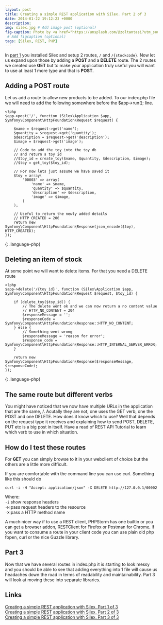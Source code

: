 ```yaml
---
layout: post
title: Creating a simple REST application with Silex. Part 2 of 3
date: 2014-01-22 19:12:23 +0000
description: 
img: silex.jpg # Add image post (optional)
fig-caption: Photo by <a href="https://unsplash.com/@zoltantasi?utm_source=unsplash&utm_medium=referral&utm_content=creditCopyText">Zoltan Tasi</a> on <a href="https://unsplash.com/?utm_source=unsplash&utm_medium=referral&utm_content=creditCopyText">Unsplash</a>
 # Add figcaption (optional)
tags: [Silex, REST, PHP]
---
```


In [part 1](/simple-rest-with-silex-part1-of-3) you installed Silex and setup 2 routes, `/` and `/{stockcode}`. Now let us expand upon those by adding a **POST** and a **DELETE** route.
The 2 routes we created use **GET** but to make your application truly useful you will want to use at least 1 more type and that is **POST**.

## Adding a POST route
Let us add a route to allow new products to be added. To our index.php file we will need to add the following somewhere before the $app->run(); line.

~~~
<?php
$app->post('/', function (Silex\Application $app, Symfony\Component\HttpFoundation\Request $request) {

    $name = $request->get('name');
    $quantity = $request->get('quantity');
    $description = $request->get('description');
    $image = $request->get('image');
    
    // Code to add the toy into the toy db
    // and return a toy id
    //$toy_id = create_toy($name, $quantity, $description, $image);
    //$toy = get_toy($toy_id);
    
    // For now lets just assume we have saved it
    $toy = array(
        '00003' => array(
            'name' => $name,
            'quantity' => $quantity,
            'description' => $description,
            'image' => $image,
        )
    );
    
    // Useful to return the newly added details
    // HTTP_CREATED = 200
    return new Symfony\Component\HttpFoundation\Response(json_encode($toy), HTTP_CREATED);
});
~~~
{: .language-php}


## Deleting an item of stock
At some point we will want to delete items. For that you need a DELETE route

~~~
<?php
$app->delete('/{toy_id}', function (Silex\Application $app, Symfony\Component\HttpFoundation\Request $request, $toy_id) {
    
    if (delete_toy($toy_id)) {
        // The delete went ok and we can now return a no content value
        // HTTP_NO_CONTENT = 204
        $responseMessage = '';
        $responseCode = Symfony\Component\HttpFoundation\Response::HTTP_NO_CONTENT;
    } else {
        // Something went wrong
        $responseMessage = 'reason for error';
        $response_code = Symfony\Component\HttpFoundation\Response::HTTP_INTERNAL_SERVER_ERROR;
    }
    
    return new Symfony\Component\HttpFoundation\Response($responseMessage, $responseCode);
});
~~~
{: .language-php}

## The same route but different verbs
You might have noticed that we now have multiple URLs in the application that are the same, /. Acutally they are not, one uses the GET verb, one the POST and one DELETE. How does it know which to use? Well that depends on the request type it receives and explaining how to send POST, DELETE, PUT etc is a big post in itself. Have a read of REST API Tutorial to learn which verb to use in which situation.

## How do I test these routes
For **GET** you can simply browse to it in your webclient of choice but the others are a little more difficult.

If you are comfortable with the command line you can use curl. Something like this should do

    curl -i -H "Accept: application/json" -X DELETE http://127.0.0.1/00002

Where:  
`-i` show response headers  
`-H` pass request headers to the resource  
`-X` pass a HTTP method name

A much nicer way if to use a REST client, PHPStorm has one builtin or you can get a browser addon, RESTClient for Firefox or Postman for Chrome. If you want to consume a route in your client code you can use plain old php fopen, curl or the nice Guzzle library.

## Part 3
Now that we have several routes in index.php it is starting to look messy and you should be able to see that adding everything into 1 file will cause us headaches down the road in terms of readability and maintainability. Part 3 will look at moving these into separate libraries.

## Links
[Creating a simple REST application with Silex. Part 1 of 3](/simple-rest-with-silex-part1-of-3)  
[Creating a simple REST application with Silex. Part 2 of 3](/simple-rest-with-silex-part2-of-3)  
[Creating a simple REST application with Silex. Part 3 of 3](/simple-rest-with-silex-part3-of-3)  
